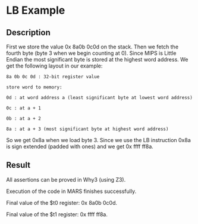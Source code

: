 # LB Example

## Description

First we store the value 0x 8a0b 0c0d on the stack. Then we fetch the
fourth byte (byte 3 when we begin counting at 0). Since MIPS is Little
Endian the most significant byte is stored at the highest word address.
We get the following layout in our example:


    8a 0b 0c 0d : 32-bit register value

    store word to memory:

    0d : at word address a (least significant byte at lowest word address)

    0c : at a + 1

    0b : at a + 2

    8a : at a + 3 (most significant byte at highest word address)

So we get 0x8a when we load byte 3. Since we use the LB instruction 0x8a
 is sign extended (padded with ones) and we get 0x ffff ff8a.

## Result

All assertions can be proved in Why3 (using Z3).

Execution of the code in MARS finishes successfully. 

Final value of the $t0 register: 0x 8a0b 0c0d.

Final value of the $t1 register: 0x ffff ff8a.





